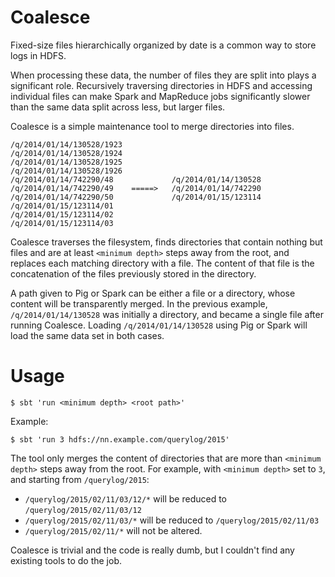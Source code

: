 
Coalesce
========

Fixed-size files hierarchically organized by date is a common way to
store logs in HDFS.

When processing these data, the number of files they are split into
plays a significant role. Recursively traversing directories in HDFS
and accessing individual files can make Spark and MapReduce jobs
significantly slower than the same data split across less, but larger
files.

Coalesce is a simple maintenance tool to merge directories into files.

```
/q/2014/01/14/130528/1923
/q/2014/01/14/130528/1924
/q/2014/01/14/130528/1925   
/q/2014/01/14/130528/1926 
/q/2014/01/14/742290/48             /q/2014/01/14/130528
/q/2014/01/14/742290/49    =====>   /q/2014/01/14/742290
/q/2014/01/14/742290/50             /q/2014/01/15/123114
/q/2014/01/15/123114/01
/q/2014/01/15/123114/02
/q/2014/01/15/123114/03
```

Coalesce traverses the filesystem, finds directories that contain
nothing but files and are at least `<minimum depth>` steps away from
the root, and replaces each matching directory with a file. The
content of that file is the concatenation of the files previously
stored in the directory.

A path given to Pig or Spark can be either a file or a directory,
whose content will be transparently merged. In the previous example,
`/q/2014/01/14/130528` was initially a directory, and became a single file
after running Coalesce. Loading `/q/2014/01/14/130528` using Pig or Spark
will load the same data set in both cases.

Usage
=====
```
$ sbt 'run <minimum depth> <root path>'
```

Example:
```
$ sbt 'run 3 hdfs://nn.example.com/querylog/2015'
```

The tool only merges the content of directories that are more than
`<minimum depth>` steps away from the root. For example, with
`<minimum depth>` set to `3`, and starting from `/querylog/2015`:

- `/querylog/2015/02/11/03/12/*` will be reduced to `/querylog/2015/02/11/03/12`
- `/querylog/2015/02/11/03/*` will be reduced to `/querylog/2015/02/11/03`
- `/querylog/2015/02/11/*` will not be altered.

Coalesce is trivial and the code is really dumb, but I couldn't find any
existing tools to do the job.
